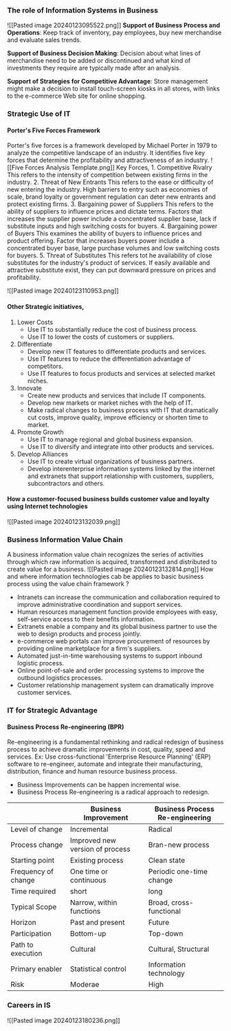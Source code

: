 ### The role of Information Systems in Business
![[Pasted image 20240123095522.png]]
**Support of Business Process and Operations**: Keep track of inventory, pay employees, buy new merchandise and evaluate sales trends. 

**Support of Business Decision Making**: Decision about what lines of merchandise need to be added or discontinued and what kind of investments they require are typically made after an analysis. 

**Support of Strategies for Competitive Advantage**: Store management might make a decision to install touch-screen kiosks in all stores, with links to the e-commerce Web site for online shopping. 

### Strategic Use of IT
#### Porter's Five Forces Framework
Porter's five forces is a framework developed by Michael Porter in 1979 to analyze the competitive landscape of an industry. It identifies five key forces that determine the profitability and attractiveness of an industry. 
![[Five Forces Analysis Template.png]]
Key Forces,
	1. Competitive Rivalry
		This refers to the intensity of competition between existing firms in the industry. 
	2. Threat of New Entrants
		This refers to the ease or difficulty of new entering the industry. High barriers to entry such as economies of scale, brand loyalty or government regulation can deter new entrants and protect existing firms. 
	3. Bargaining power of Suppliers
		This refers to the ability of suppliers to influence prices and dictate terms. Factors that increases the supplier power include a concentrated supplier base, lack if substitute inputs and high switching costs for buyers.
	4. Bargaining power of Buyers
		This examines the ability of buyers to influence prices and product offering. Factor that increases buyers power include a concentrated buyer base, large purchase volumes and low switching costs for buyers. 
	5. Threat of Substitutes
		This refers tot he availability of close substitutes for the industry's product of services. If easily available and attractive substitute exist, they can put downward pressure on prices and profitability. 

![[Pasted image 20240123110953.png]]
#### Other Strategic initiatives,
1. Lower Costs
	- Use IT to substantially reduce the cost of business process.
	- Use IT to lower the costs of customers or suppliers.
2. Differentiate
	- Develop new IT features to differentiate products and services. 
	- Use IT features to reduce the differentiation advantage of competitors.
	- Use IT features to focus products and services at selected market niches.
3. Innovate
	- Create new products and services that include IT components.
	- Develop new markets or market niches with the help of IT.
	- Make radical changes to business process with IT that dramatically cut costs, improve quality, improve efficiency or shorten time to market.
4. Promote Growth
	- Use IT to manage regional and global business expansion. 
	- Use IT to diversify and integrate into other products and services. 
5. Develop Alliances
	- Use IT to create virtual organizations of business partners. 
	- Develop interenterprise information systems linked by the internet and extranets that support relationship with customers, suppliers, subcontractors and others.

#### How a customer-focused business builds customer value and loyalty using Internet technologies
![[Pasted image 20240123132039.png]]

### Business Information Value Chain
A business information value chain recognizes the series of activities through which raw information is acquired, transformed and distributed to create value for a business. 
![[Pasted image 20240123132814.png]]
How and where information technologies cab be applies to basic business process using the value chain framework ?
- Intranets can increase the communication and collaboration required to improve administrative coordination and support services.
- Human resources management function provide employees with easy, self-service access to their benefits information. 
- Extranets enable a company and its global business partner to use the web to design products and process jointly. 
- e-commerce web portals can improve procurement of resources by providing online marketplace for a firm's suppliers. 
- Automated just-in-time warehousing systems to support inbound logistic process.
- Online point-of-sale and order processing systems to improve the outbound logistics processes.
- Customer relationship management system can dramatically  improve customer services.

### IT for Strategic Advantage
#### Business Process Re-engineering (BPR)
Re-engineering is a fundamental rethinking and radical redesign of business process to achieve dramatic improvements in cost, quality, speed and services. 
Ex:
	Use cross-functional 'Enterprise Resource Planning' (ERP) software to re-engineer, automate and integrate their manufacturing, distribution, finance and human resource business process. 

- Business Improvements can be happen incremental wise.
- Business Process Re-engineering is a radical approach to redesign.

|  | Business Improvement | Business Process Re-engineering |
| ---- | ---- | ---- |
| Level of change | Incremental | Radical |
| Process change | Improved new version of process | Bran-new process |
| Starting point | Existing process | Clean state |
| Frequency of change | One time or continuous | Periodic one-time change |
| Time required | short | long |
| Typical Scope | Narrow, within functions | Broad, cross-functional |
| Horizon | Past and present | Future |
| Participation | Bottom-up | Top-down |
| Path to execution | Cultural | Cultural, Structural |
| Primary enabler | Statistical control | Information technology |
| Risk | Moderae | High |

### Careers in IS
![[Pasted image 20240123180236.png]]
